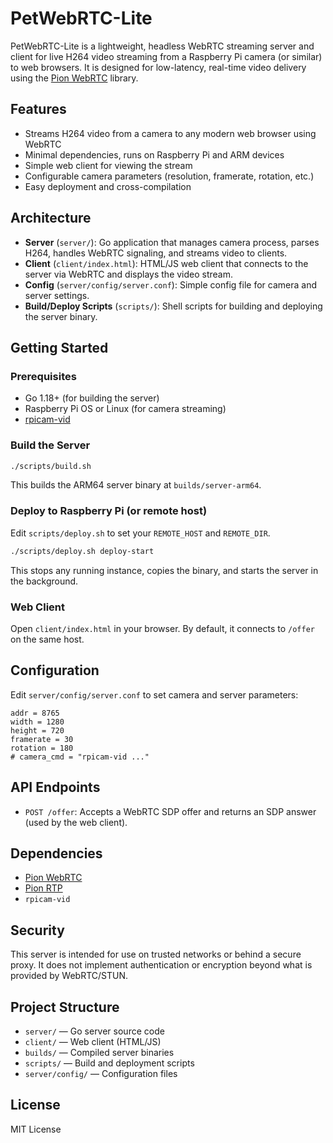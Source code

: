 
# PetWebRTC-Lite

PetWebRTC-Lite is a lightweight, headless WebRTC streaming server and client for live H264 video streaming from a Raspberry Pi camera (or similar) to web browsers. It is designed for low-latency, real-time video delivery using the [Pion WebRTC](https://github.com/pion/webrtc) library.

## Features

- Streams H264 video from a camera to any modern web browser using WebRTC
- Minimal dependencies, runs on Raspberry Pi and ARM devices
- Simple web client for viewing the stream
- Configurable camera parameters (resolution, framerate, rotation, etc.)
- Easy deployment and cross-compilation

## Architecture

- **Server** (`server/`): Go application that manages camera process, parses H264, handles WebRTC signaling, and streams video to clients.
- **Client** (`client/index.html`): HTML/JS web client that connects to the server via WebRTC and displays the video stream.
- **Config** (`server/config/server.conf`): Simple config file for camera and server settings.
- **Build/Deploy Scripts** (`scripts/`): Shell scripts for building and deploying the server binary.

## Getting Started

### Prerequisites

- Go 1.18+ (for building the server)
- Raspberry Pi OS or Linux (for camera streaming)
- [rpicam-vid](https://www.raspberrypi.com/documentation/computers/camera_software.html)

### Build the Server

```bash
./scripts/build.sh
```
This builds the ARM64 server binary at `builds/server-arm64`.

### Deploy to Raspberry Pi (or remote host)

Edit `scripts/deploy.sh` to set your `REMOTE_HOST` and `REMOTE_DIR`.

```bash
./scripts/deploy.sh deploy-start
```
This stops any running instance, copies the binary, and starts the server in the background.

### Web Client

Open `client/index.html` in your browser. By default, it connects to `/offer` on the same host.

## Configuration

Edit `server/config/server.conf` to set camera and server parameters:

```
addr = 8765
width = 1280
height = 720
framerate = 30
rotation = 180
# camera_cmd = "rpicam-vid ..."
```

## API Endpoints

- `POST /offer`: Accepts a WebRTC SDP offer and returns an SDP answer (used by the web client).

## Dependencies

- [Pion WebRTC](https://github.com/pion/webrtc)
- [Pion RTP](https://github.com/pion/rtp)
- `rpicam-vid`

## Security

This server is intended for use on trusted networks or behind a secure proxy. It does not implement authentication or encryption beyond what is provided by WebRTC/STUN.

## Project Structure

- `server/` — Go server source code
- `client/` — Web client (HTML/JS)
- `builds/` — Compiled server binaries
- `scripts/` — Build and deployment scripts
- `server/config/` — Configuration files

## License

MIT License
